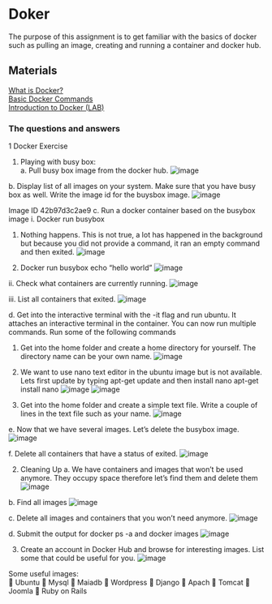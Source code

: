# Doker
The purpose of this assignment is to get familiar with the basics of docker such as pulling an image, creating and running a container and docker hub.
## Materials
 [What is Docker?](https://docs.docker.com/get-started/overview/) <br>
[Basic Docker Commands](https://docs.docker.com/engine/reference/commandline/docker/) <br>
[Introduction to Docker (LAB)](https://www.cloudskillsboost.google/focuses/1029?catalog_rank=%7B%22rank%22%3A4%2C%22num_filters%22%3A0%2C%22has_search%22%3Atrue%7D&parent=catalog&search_id=12490347)

### The questions and answers 

1	Docker Exercise 

1.	Playing with busy box: <br>
a.	Pull busy box image from the docker hub. 
![image](https://github.com/ephrinaw/Doker/assets/39829776/3998ec91-303d-4732-835b-4a59c371c5cb)

b.	Display list of all images on your system. Make sure that you have busy box as well. Write the image id for the buysbox image.
 ![image](https://github.com/ephrinaw/Doker/assets/39829776/0ad30f3e-e3d7-4924-9ad9-239dcae6e1af)

Image ID 42b97d3c2ae9
c.	Run a docker container based on the busybox image
i.	Docker run busybox 
1.	Nothing happens. This is not true, a lot has happened in the background but because you did not provide a command, it ran an empty command and then exited.
 ![image](https://github.com/ephrinaw/Doker/assets/39829776/ef1046d7-1eb0-4310-b6ca-e00d2d7b9d92)

2.	Docker run busybox echo “hello world”
 ![image](https://github.com/ephrinaw/Doker/assets/39829776/6823bc76-a1e8-4a97-9444-f36fa220b3d6)

ii.	Check what containers are currently running.
 ![image](https://github.com/ephrinaw/Doker/assets/39829776/a3055dcb-3c0b-4d8a-a78b-2fe81087ab19)

iii.	List all containers that exited. 
![image](https://github.com/ephrinaw/Doker/assets/39829776/da85ea76-6c4b-41e8-b9e2-675d9a1334ad)

d.	Get into the interactive terminal with the -it flag and run ubuntu. It attaches an interactive terminal in the container. You can now run multiple commands. Run some of the following commands 
1.	Get into the home folder and create a home directory for yourself. The directory name can be your own name. 
![image](https://github.com/ephrinaw/Doker/assets/39829776/66ef2f95-6bf7-4960-9965-370ce9818485)
                                            
2.	We want to use nano text editor in the ubuntu image but is not available. Lets first update
	by typing apt-get update and then install nano apt-get install nano
  ![image](https://github.com/ephrinaw/Doker/assets/39829776/b1ae12de-bb7e-47fd-9b7d-3e7177c8bd47)
  ![image](https://github.com/ephrinaw/Doker/assets/39829776/acbf0485-e834-42c8-a3f9-8cad06b26910)
                                      
                                          
3.	Get into the home folder and create a simple text file. Write a couple of lines in the text file such as your name. 
  ![image](https://github.com/ephrinaw/Doker/assets/39829776/441d88e7-d0e9-4dd5-9123-8626b6258e67)
                                      
e.	Now that we have several images. Let’s delete the busybox image. 
   ![image](https://github.com/ephrinaw/Doker/assets/39829776/63547557-38ab-490d-8cd9-6fa658341fad)
                                   
f.	Delete all containers that have a status of exited. 
 ![image](https://github.com/ephrinaw/Doker/assets/39829776/eebf6ca3-c297-4819-b11b-a0228c683733)


2.	Cleaning Up
a.	We have containers and images that won’t be used anymore. They occupy space therefore let’s find them and delete them
 ![image](https://github.com/ephrinaw/Doker/assets/39829776/eb82ecf3-8fde-4fbb-b3c9-9717f35c2878)

b.	Find all images 
![image](https://github.com/ephrinaw/Doker/assets/39829776/b270818a-f16f-47a2-ac7b-f274da9ae1d4)

 

c.	Delete all images and containers that you won’t need anymore. 
 ![image](https://github.com/ephrinaw/Doker/assets/39829776/dc62a21d-d4e5-4a92-8119-fd0aa73072ff)

d.	Submit the output for docker ps -a and docker images
 ![image](https://github.com/ephrinaw/Doker/assets/39829776/c06067ad-7ece-43a9-9cfb-457983a722a7)

3.	Create an account in Docker Hub and browse for interesting images. List some that could be useful for you. 
 ![image](https://github.com/ephrinaw/Doker/assets/39829776/c1ec3394-3827-4d97-bcf0-169af1fad65f)

Some useful images:  
	Ubuntu
	Mysql
	Maiadb
	Wordpress
	Django
	Apach 
	Tomcat
	Joomla
	Ruby on Rails

 


